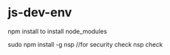 # js-dev-env

npm install
to install node_modules

sudo npm install -g nsp   //for security check
nsp check
